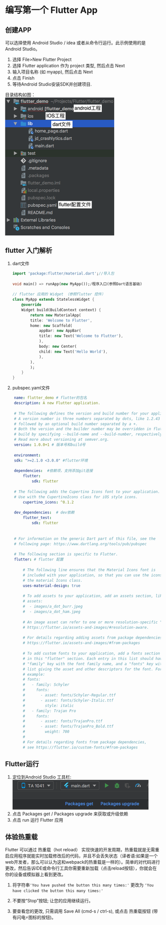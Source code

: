 # 编写第一个 Flutter App

## 创建APP

可以选择使用 Android Studio / idea 或者从命令行运行。此示例使用的是Android Studio。

1. 选择 File>New Flutter Project
2. 选择 Flutter application 作为 project 类型, 然后点击 Next
3. 输入项目名称 (如 myapp), 然后点击 Next
4. 点击 Finish
5. 等待Android Studio安装SDK并创建项目.

目录结构如图：  
![目录结构](./assets/dirs.png)

## flutter 入门解析

1. dart文件

    ```dart
    import 'package:flutter/material.dart';//导入包

    void main() => runApp(new MyApp());/程序入口(参照Dart语言基础)

    // flutter 应用的 Widget （参照flutter 控件）
    class MyApp extends StatelessWidget {
		@override
		Widget build(BuildContext context) {
			return new MaterialApp(
			title: 'Welcome to Flutter',
			home: new Scaffold(
				appBar: new AppBar(
				title: new Text('Welcome to Flutter'),
				),
				body: new Center(
				child: new Text('Hello World'),
				),
			),
			);
		}
    }
    ```

2. pubspec.yaml文件

```yaml
    name: flutter_demo # flutter的包名
    description: A new Flutter application.

    # The following defines the version and build number for your application.
    # A version number is three numbers separated by dots, like 1.2.43
    # followed by an optional build number separated by a +.
    # Both the version and the builder number may be overridden in flutter
    # build by specifying --build-name and --build-number, respectively.
    # Read more about versioning at semver.org.
    version: 1.0.0+1 # 版本号和build号

    environment:
    sdk: ">=2.1.0 <3.0.0" #flutter环境

    dependencies:  #依赖项，支持添加git连接
        flutter:
            sdk: flutter 

    # The following adds the Cupertino Icons font to your application.
    # Use with the CupertinoIcons class for iOS style icons.
        cupertino_icons: ^0.1.2

    dev_dependencies:  # dev依赖
        flutter_test:
            sdk: flutter


    # For information on the generic Dart part of this file, see the
    # following page: https://www.dartlang.org/tools/pub/pubspec

    # The following section is specific to Flutter.
    flutter: # flutter 配置

        # The following line ensures that the Material Icons font is
        # included with your application, so that you can use the icons in
        # the material Icons class.
        uses-material-design: true

        # To add assets to your application, add an assets section, like this:
        # assets:
        #  - images/a_dot_burr.jpeg
        #  - images/a_dot_ham.jpeg

        # An image asset can refer to one or more resolution-specific "variants", see
        # https://flutter.io/assets-and-images/#resolution-aware.

        # For details regarding adding assets from package dependencies, see
        # https://flutter.io/assets-and-images/#from-packages

        # To add custom fonts to your application, add a fonts section here,
        # in this "flutter" section. Each entry in this list should have a
        # "family" key with the font family name, and a "fonts" key with a
        # list giving the asset and other descriptors for the font. For
        # example:
        # fonts:
        #   - family: Schyler
        #     fonts:
        #       - asset: fonts/Schyler-Regular.ttf
        #       - asset: fonts/Schyler-Italic.ttf
        #         style: italic
        #   - family: Trajan Pro
        #     fonts:
        #       - asset: fonts/TrajanPro.ttf
        #       - asset: fonts/TrajanPro_Bold.ttf
        #         weight: 700
        #
        # For details regarding fonts from package dependencies,
        # see https://flutter.io/custom-fonts/#from-packages
```

## Flutter运行

1. 定位到Android Studio 工具栏:  
![flutter tools](./assets/flutter_tool.png)
2. 点击 Packages get / Packages upgrade 来获取或升级依赖
3. 点击 run 运行 Flutter 应用

## 体验热重载

Flutter 可以通过 热重载（hot reload） 实现快速的开发周期，热重载就是无需重启应用程序就能实时加载修改后的代码，并且不会丢失状态（译者语:如果是一个web开发者，那么可以认为这和webpack的热重载是一样的）。简单的对代码进行更改，然后告诉IDE或命令行工具你需要重新加载（点击reload按钮），你就会在你的设备或模拟器上看到更改。

1. 将字符串`'You have pushed the button this many times:'` 更改为 `'You have clicked the button this many times:'`

2. 不要按“Stop”按钮; 让您的应用继续运行。

3. 要查看您的更改, 只需调用 Save All (cmd-s / ctrl-s), 或点击 热重载按钮 (带有闪电⚡️图标的按钮)。